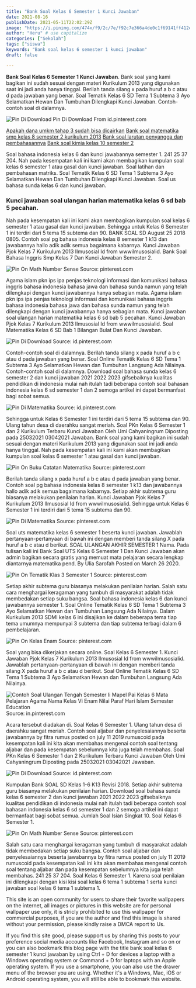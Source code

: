 ```yaml
---
title: "Bank Soal Kelas 6 Semester 1 Kunci Jawaban"
date: 2021-08-16
publishDate: 2021-05-11T22:02:29Z
image: "https://i.pinimg.com/474x/f9/2c/7e/f92c7e366a4de0c1f69141ff412e8b2f.jpg"
author: "Heru" # use capitalize
categories: ["Sekolah"]
tags: ["siswa"]
keywords: "Bank soal kelas 6 semester 1 kunci jawaban"
draft: false

---
```

<script type='text/javascript' src='//pl15944992.alternativecpmgate.com/6c/6f/d6/6c6fd630211742b4db132bd23b46b946.js'></script>
<script type='text/javascript' src='//pl15944975.alternativecpmgate.com/86/71/9a/86719ae0c65e9b2f7eb2905a08638c06.js'></script>
**Bank Soal Kelas 6 Semester 1 Kunci Jawaban**. Bank soal yang kami bagikan ini sudah sesuai dengan materi Kurikulum 2013 yang digunakan saat ini jadi anda hanya tinggal. Berilah tanda silang x pada huruf a b c atau d pada jawaban yang benar. Soal Tematik Kelas 6 SD Tema 1 Subtema 3 Ayo Selamatkan Hewan Dan Tumbuhan Dilengkapi Kunci Jawaban. Contoh-contoh soal di dalamnya.

![Pin Di Download](https://i.pinimg.com/originals/db/a1/d8/dba1d832e49e1489a5a8a3de18f1e9f7.png "Pin Di Download")
Pin Di Download From id.pinterest.com

[Apakah dana umkm tahap 3 sudah bisa dicairkan](/apakah-dana-umkm-tahap-3-sudah-bisa-dicairkan/)
[Bank soal matematika smp kelas 8 semester 2 kurikulum 2013](/bank-soal-matematika-smp-kelas-8-semester-2-kurikulum-2013/)
[Bank soal larutan penyangga dan pembahasannya](/bank-soal-larutan-penyangga-dan-pembahasannya/)
[Bank soal kimia kelas 10 semester 2](/bank-soal-kimia-kelas-10-semester-2/)

Soal bahasa indonesia kelas 6 dan kunci jawabannya semester 1. 241 25 37 204. Nah pada kesempatan kali ini kami akan membagikan kumpulan soal kelas 6 semester 1 atau gasal dan kunci jawaban. Soal latihan dan pembahasan matriks. Soal Tematik Kelas 6 SD Tema 1 Subtema 3 Ayo Selamatkan Hewan Dan Tumbuhan Dilengkapi Kunci Jawaban. Soal us bahasa sunda kelas 6 dan kunci jawaban.

### Kunci jawaban soal ulangan harian matematika kelas 6 sd bab 5 pecahan.

Nah pada kesempatan kali ini kami akan membagikan kumpulan soal kelas 6 semester 1 atau gasal dan kunci jawaban. Sehingga untuk Kelas 6 Semester 1 ini terdiri dari 5 tema 15 subtema dan 90. BANK SOAL SD August 25 2018 0805. Contoh soal pg bahasa indonesia kelas 8 semester 1 k13 dan jawabannya hallo adik adik semua bagaimana kabarnya. Kunci Jawaban Pjok Kelas 7 Kurikulum 2013 Ilmusosial Id from wwwilmusosialid. Bank Soal Bahasa Inggris Smp Kelas 7 Dan Kunci Jawaban Semester 2.


![Pin On Math Number Sense](https://i.pinimg.com/736x/b5/c6/05/b5c605197ff70cd8a30849c2c582de79.jpg "Pin On Math Number Sense")
Source: pinterest.com

Agama islam pkn ips ipa penjas teknologi informasi dan komunikasi bahasa inggris bahasa indonesia bahasa jawa dan bahasa sunda namun yang telah dilengkapi dengan kunci jawabannya hanya sebagian mata. Agama islam pkn ips ipa penjas teknologi informasi dan komunikasi bahasa inggris bahasa indonesia bahasa jawa dan bahasa sunda namun yang telah dilengkapi dengan kunci jawabannya hanya sebagian mata. Kunci jawaban soal ulangan harian matematika kelas 6 sd bab 5 pecahan. Kunci Jawaban Pjok Kelas 7 Kurikulum 2013 Ilmusosial Id from wwwilmusosialid. Soal Matematika Kelas 6 SD Bab 1 Bilangan Bulat Dan Kunci Jawaban.

![Pin Di Download](https://i.pinimg.com/originals/cb/0e/7e/cb0e7eb9696e1d57739d0c97fceddf06.png "Pin Di Download")
Source: id.pinterest.com

Contoh-contoh soal di dalamnya. Berilah tanda silang x pada huruf a b c atau d pada jawaban yang benar. Soal Online Tematik Kelas 6 SD Tema 1 Subtema 3 Ayo Selamatkan Hewan dan Tumbuhan Langsung Ada Nilainya. Contoh-contoh soal di dalamnya. Download soal bahasa sunda kelas 6 semester 2 dan kunci jawaban 2021 2022 2023 gifsebaiknya kualitas pendidikan di indonesia mulai nah itulah tadi beberapa contoh soal bahasan indonesia kelas 6 sd semester 1 dan 2 semoga artikel ini dapat bermanfaat bagi sobat semua.

![Pin Di Matematika](https://i.pinimg.com/originals/5b/f4/6e/5bf46e78ee7134a76069e1a4a473537d.png "Pin Di Matematika")
Source: id.pinterest.com

Sehingga untuk Kelas 6 Semester 1 ini terdiri dari 5 tema 15 subtema dan 90. Ulang tahun desa di daerahku sangat meriah. Soal PKn Kelas 6 Semester 1 dan 2 Kurikulum Terbaru Kunci Jawaban Oleh Umi Cahyaningrum Diposting pada 25032021 03042021 Jawaban. Bank soal yang kami bagikan ini sudah sesuai dengan materi Kurikulum 2013 yang digunakan saat ini jadi anda hanya tinggal. Nah pada kesempatan kali ini kami akan membagikan kumpulan soal kelas 6 semester 1 atau gasal dan kunci jawaban.

![Pin On Buku Catatan Matematika](https://i.pinimg.com/originals/5e/98/85/5e98851fdeb4cf5bfe5a326944c85085.jpg "Pin On Buku Catatan Matematika")
Source: pinterest.com

Berilah tanda silang x pada huruf a b c atau d pada jawaban yang benar. Contoh soal pg bahasa indonesia kelas 8 semester 1 k13 dan jawabannya hallo adik adik semua bagaimana kabarnya. Setiap akhir subtema guru biasanya melakukan penilaian harian. Kunci Jawaban Pjok Kelas 7 Kurikulum 2013 Ilmusosial Id from wwwilmusosialid. Sehingga untuk Kelas 6 Semester 1 ini terdiri dari 5 tema 15 subtema dan 90.

![Pin Di Matematika](https://i.pinimg.com/originals/8b/e1/1e/8be11ee1117f863356b727034b84e5ea.png "Pin Di Matematika")
Source: pinterest.com

Soal uts matematika kelas 6 semester 1 beserta kunci jawaban. Jawablah pertanyaan-pertanyaan di bawah ini dengan memberi tanda silang X pada huruf a b c atau d berikut. SOAL ULANGAN AKHIR SEMESTER 1 Nama. Pada tulisan kali ini Bank Soal UTS Kelas 6 Semester 1 Dan Kunci Jawaban akan admin bagikan secara gratis yang memuat mata pelajaran secara lengkap diantarnya matematika pend. By Ulia Sarofah Posted on March 26 2020.

![Pin On Tematik Klas 3 Semester 1](https://i.pinimg.com/originals/ca/56/d1/ca56d1a9fe83210c741004e88df5c226.png "Pin On Tematik Klas 3 Semester 1")
Source: pinterest.com

Setiap akhir subtema guru biasanya melakukan penilaian harian. Salah satu cara menghargai keragaman yang tumbuh di masyarakat adalah tidak membedakan setiap suku bangsa. Soal bahasa indonesia kelas 6 dan kunci jawabannya semester 1. Soal Online Tematik Kelas 6 SD Tema 1 Subtema 3 Ayo Selamatkan Hewan dan Tumbuhan Langsung Ada Nilainya. Dalam Kurikulum 2013 SDMI kelas 6 ini disajikan ke dalam beberapa tema tiap tema umumnya mempunyai 3 subtema dan tiap subtema terbagi dalam 6 pembelajaran.

![Pin On Kelas Enam](https://i.pinimg.com/originals/74/e9/0d/74e90df247769cfe452fcd46cf86e8b0.jpg "Pin On Kelas Enam")
Source: pinterest.com

Soal yang bisa dikerjakan secara online. Soal Kelas 6 Semester 1. Kunci Jawaban Pjok Kelas 7 Kurikulum 2013 Ilmusosial Id from wwwilmusosialid. Jawablah pertanyaan-pertanyaan di bawah ini dengan memberi tanda silang X pada huruf a b c atau d berikut. Soal Online Tematik Kelas 6 SD Tema 1 Subtema 3 Ayo Selamatkan Hewan dan Tumbuhan Langsung Ada Nilainya.

![Contoh Soal Ulangan Tengah Semester Ii Mapel Pai Kelas 6 Mata Pelajaran Agama Nama Kelas Vi Enam Nilai Paraf Hari Islam Semester Education](https://i.pinimg.com/originals/bf/56/70/bf56704ce965fd2b944ed6cb219b7dc0.jpg "Contoh Soal Ulangan Tengah Semester Ii Mapel Pai Kelas 6 Mata Pelajaran Agama Nama Kelas Vi Enam Nilai Paraf Hari Islam Semester Education")
Source: in.pinterest.com

Acara tersebut diadakan di. Soal Kelas 6 Semester 1. Ulang tahun desa di daerahku sangat meriah. Contoh soal aljabar dan penyelesaiannya beserta jawabannya by fitra rumus posted on july 11 2019 rumuscoid pada kesempatan kali ini kita akan membahas mengenai contoh soal tentang aljabar dan pada kesempatan sebelumnya kita juga telah membahas. Soal PKn Kelas 6 Semester 1 dan 2 Kurikulum Terbaru Kunci Jawaban Oleh Umi Cahyaningrum Diposting pada 25032021 03042021 Jawaban.

![Pin Di Download](https://i.pinimg.com/originals/db/a1/d8/dba1d832e49e1489a5a8a3de18f1e9f7.png "Pin Di Download")
Source: id.pinterest.com

Kumpulan Bank SOAL SD Kelas 1-6 K13 Revisi 2018. Setiap akhir subtema guru biasanya melakukan penilaian harian. Download soal bahasa sunda kelas 6 semester 2 dan kunci jawaban 2021 2022 2023 gifsebaiknya kualitas pendidikan di indonesia mulai nah itulah tadi beberapa contoh soal bahasan indonesia kelas 6 sd semester 1 dan 2 semoga artikel ini dapat bermanfaat bagi sobat semua. Jumlah Soal Isian Singkat 10. Soal Kelas 6 Semester 1.

![Pin On Math Number Sense](https://i.pinimg.com/474x/f9/2c/7e/f92c7e366a4de0c1f69141ff412e8b2f.jpg "Pin On Math Number Sense")
Source: pinterest.com

Salah satu cara menghargai keragaman yang tumbuh di masyarakat adalah tidak membedakan setiap suku bangsa. Contoh soal aljabar dan penyelesaiannya beserta jawabannya by fitra rumus posted on july 11 2019 rumuscoid pada kesempatan kali ini kita akan membahas mengenai contoh soal tentang aljabar dan pada kesempatan sebelumnya kita juga telah membahas. 241 25 37 204. Soal Kelas 6 Semester 1. Karena soal penilaian ini dilengkapi dengan kisi kisi soal kelas 6 tema 1 subtema 1 serta kunci jawaban soal kelas 6 tema 1 subtema 1.

This site is an open community for users to share their favorite wallpapers on the internet, all images or pictures in this website are for personal wallpaper use only, it is stricly prohibited to use this wallpaper for commercial purposes, if you are the author and find this image is shared without your permission, please kindly raise a DMCA report to Us.

If you find this site good, please support us by sharing this posts to your preference social media accounts like Facebook, Instagram and so on or you can also bookmark this blog page with the title bank soal kelas 6 semester 1 kunci jawaban by using Ctrl + D for devices a laptop with a Windows operating system or Command + D for laptops with an Apple operating system. If you use a smartphone, you can also use the drawer menu of the browser you are using. Whether it's a Windows, Mac, iOS or Android operating system, you will still be able to bookmark this website.
